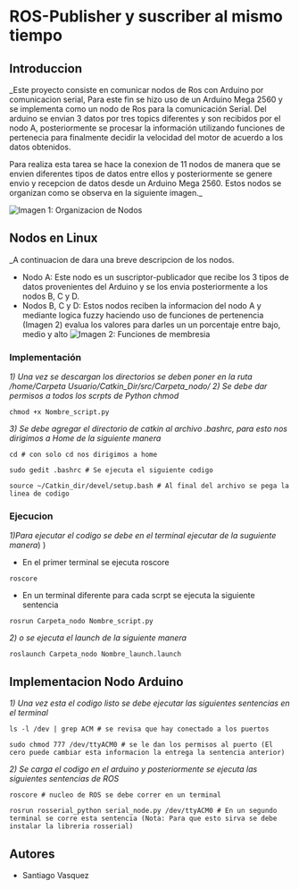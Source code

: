 # ROS-Publisher y suscriber al mismo tiempo

## Introduccion


_Este proyecto consiste en comunicar nodos de Ros con Arduino por comunicacion serial, Para este fin se hizo uso de un Arduino Mega 2560 y se implementa como un nodo de Ros para la comunicación Serial. Del arduino se envian 3 datos por tres topics diferentes y son recibidos por el nodo A, posteriormente se procesar la información utilizando funciones de pertenecia para finalmente decidir la velocidad del motor de acuerdo a los datos obtenidos.

Para realiza esta tarea se hace la conexion de 11 nodos de manera que se envien diferentes tipos de datos entre ellos y posteriormente se genere envio y recepcion de datos desde un Arduino Mega 2560. Estos nodos se organizan como se observa en la siguiente imagen._

![Imagen 1: Organizacion de Nodos](https://github.com/santiago-v-2013/ROS-Publisher_and_suscriber/blob/main/Imagenes/Nodos.PNG)

## Nodos en Linux

_A continuacion de dara una breve descripcion de los nodos.

* Nodo A: Este nodo es un suscriptor-publicador que recibe los 3 tipos de datos provenientes del Arduino y se los envia posteriormente a los nodos B, C y D.
* Nodos B, C y D: Estos nodos reciben la informacion del nodo A y mediante logica fuzzy haciendo uso de funciones de pertenencia (Imagen 2) evalua los valores para darles un un porcentaje entre bajo, medio y alto 
![Imagen 2: Funciones de membresia](https://github.com/santiago-v-2013/ROS-Publisher_and_suscriber/blob/main/Imagenes/F_membresia.PNG)

### Implementación

_1) Una vez se descargan los directorios se deben poner en la ruta /home/Carpeta Usuario/Catkin_Dir/src/Carpeta_nodo/_
_2) Se debe dar permisos a todos los scrpts de Python chmod_ 
```
chmod +x Nombre_script.py
```
_3) Se debe agregar el directorio de catkin al archivo .bashrc, para esto nos dirigimos a Home de la siguiente manera_

```
cd # con solo cd nos dirigimos a home

sudo gedit .bashrc # Se ejecuta el siguiente codigo

source ~/Catkin_dir/devel/setup.bash # Al final del archivo se pega la linea de codigo

```

### Ejecucion

_1)Para ejecutar el codigo se debe en el terminal ejecutar de la suguiente manera_) )

* En el primer terminal se ejecuta roscore
```
roscore
```


* En un terminal diferente para cada scrpt se ejecuta la siguiente sentencia
```
rosrun Carpeta_nodo Nombre_script.py
```
_2) o se ejecuta el launch de la siguiente manera_

```
roslaunch Carpeta_nodo Nombre_launch.launch

```

## Implementacion Nodo Arduino

_1) Una vez esta el codigo listo se debe ejecutar las siguientes sentencias en el terminal_
```
ls -l /dev | grep ACM # se revisa que hay conectado a los puertos

sudo chmod 777 /dev/ttyACM0 # se le dan los permisos al puerto (El cero puede cambiar esta informacion la entrega la sentencia anterior)
```

_2) Se carga el codigo en el arduino y posteriormente se ejecuta las siguientes sentencias de ROS_
```
roscore # nucleo de ROS se debe correr en un terminal

rosrun rosserial_python serial_node.py /dev/ttyACM0 # En un segundo terminal se corre esta sentencia (Nota: Para que esto sirva se debe instalar la libreria rosserial)
```

## Autores

* Santiago Vasquez

